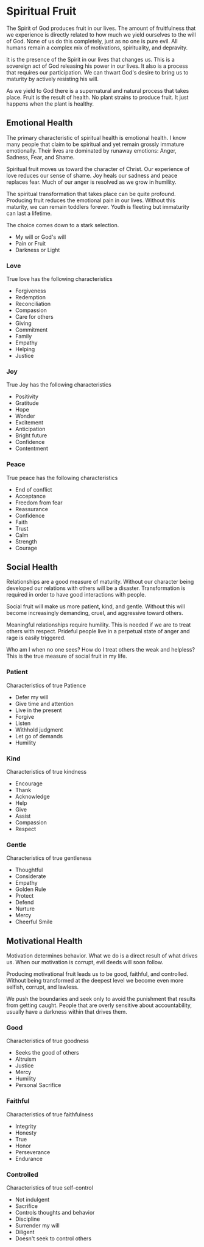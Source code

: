 # Spiritual Fruit

The Spirit of God produces fruit in our lives.   The amount of fruitfulness that we experience is
directly related to how much we yield ourselves to the will of God. None of us do this completely,
just as no one is pure evil.  All humans remain a complex mix of motivations, spirituality, and
depravity.

It is the presence of the Spirit in our lives that changes us.  This is a sovereign act of God 
releasing his power in our lives.  It also is a process that requires our participation.  We can
thwart God's desire to bring us to maturity by actively resisting his will.

As we yield to God there is a supernatural and natural process that takes place.   Fruit is the
result of health.  No plant strains to produce fruit.  It just happens when the plant is healthy.


## Emotional Health

The primary characteristic of spiritual health is emotional health.  I know many people that claim
to be spiritual and yet remain grossly immature emotionally.  Their lives are dominated by runaway
emotions: Anger, Sadness, Fear, and Shame.

Spiritual fruit moves us toward the character of Christ.  Our experience of love reduces our sense
of shame.  Joy heals our sadness and peace replaces fear.  Much of our anger is resolved as we 
grow in humility.

The spiritual transformation that takes place can be quite profound. Producing fruit reduces the
emotional pain in our lives.  Without this maturity, we can remain toddlers forever.  Youth is 
fleeting but immaturity can last a lifetime.

The choice comes down to a stark selection.

- My will or God's will 
- Pain or Fruit 
- Darkness or Light


### Love

True love has the following characteristics

- Forgiveness
- Redemption
- Reconciliation
- Compassion
- Care for others
- Giving
- Commitment
- Family
- Empathy
- Helping
- Justice


### Joy

True Joy has the following characteristics

- Positivity
- Gratitude
- Hope
- Wonder
- Excitement
- Anticipation
- Bright future
- Confidence
- Contentment


### Peace

True peace has the following characteristics

- End of conflict
- Acceptance
- Freedom from fear
- Reassurance
- Confidence
- Faith
- Trust
- Calm
- Strength
- Courage



## Social Health

Relationships are a good measure of maturity.  Without our character being developed our relations
with others will be a disaster.  Transformation is required in order to have good interactions
with people.

Social fruit will make us more patient, kind, and gentle.  Without this will become increasingly
demanding, cruel, and aggressive toward others.

Meaningful relationships require humility.  This is needed if we are to treat others with respect.
Prideful people live in a perpetual state of anger and rage is easily triggered.

Who am I when no one sees?  How do I treat others the weak and helpless?  This is the true measure
of social fruit in my life.


### Patient

Characteristics of true Patience

- Defer my will
- Give time and attention
- Live in the present
- Forgive
- Listen
- Withhold judgment
- Let go of demands
- Humility


### Kind

Characteristics of true kindness

- Encourage
- Thank
- Acknowledge
- Help
- Give
- Assist
- Compassion
- Respect


### Gentle

Characteristics of true gentleness

- Thoughtful
- Considerate
- Empathy
- Golden Rule
- Protect
- Defend
- Nurture
- Mercy
- Cheerful Smile


## Motivational Health

Motivation determines behavior.   What we do is a direct result of what drives us.   When our
motivation is corrupt, evil deeds will soon follow.

Producing motivational fruit leads us to be good, faithful, and controlled.  Without being
transformed at the deepest level we become even more selfish, corrupt, and lawless.  

We push the boundaries and seek only to avoid the punishment that results from getting caught.
People that are overly sensitive about accountability, usually have a darkness within that drives
them.


### Good

Characteristics of true goodness

- Seeks the good of others
- Altruism
- Justice
- Mercy
- Humility
- Personal Sacrifice


### Faithful

Characteristics of true faithfulness

- Integrity
- Honesty
- True
- Honor
- Perseverance
- Endurance


### Controlled

Characteristics of true self-control

- Not indulgent
- Sacrifice
- Controls thoughts and behavior
- Discipline
- Surrender my will
- Diligent
- Doesn't seek to control others

